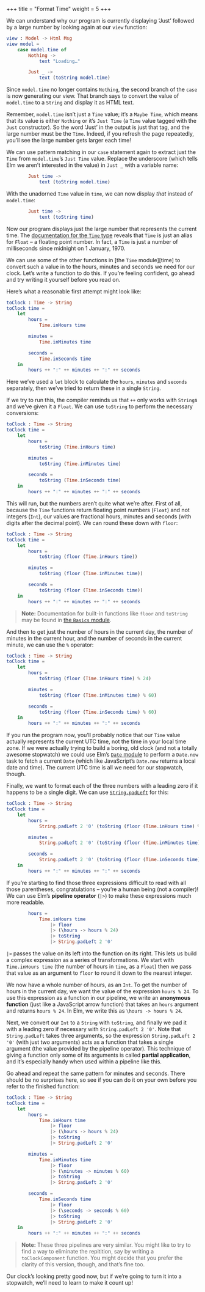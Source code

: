 +++
title       = "Format Time"
weight      = 5
+++

We can understand why our program is currently displaying
‘Just’ followed by a large number
by looking again at our `view` function:

```elm
view : Model -> Html Msg
view model =
    case model.time of
        Nothing ->
            text "Loading…"

        Just _ ->
            text (toString model.time)
```

Since `model.time` no longer contains `Nothing`,
the second branch of the `case` is now generating our view.
That branch says
to convert the value of `model.time` to a `String`
and display it as HTML text.

Remember, `model.time` isn’t just a `Time` value; it’s a `Maybe Time`,
which means that its value is either `Nothing`
or it’s `Just Time`
(a `Time` value tagged with the `Just` constructor).
So the word ‘Just’ in the output is just that tag,
and the large number must be the `Time`.
Indeed, if you refresh the page repeatedly,
you’ll see the large number gets larger each time!

We can use pattern matching
in our `case` statement again
to extract just the `Time` from `model.time`’s `Just Time` value.
Replace the underscore
(which tells Elm we aren’t interested in the value)
in `Just _` with a variable name:

```elm
        Just time ->
            text (toString model.time)
```

With the unadorned `Time` value in `time`,
we can now display _that_ instead of `model.time`:

```elm
        Just time ->
            text (toString time)
```

Now our program displays just the large number
that represents the current time.
The [documentation for the `Time` type][time.time] reveals that
`Time` is just an alias for `Float` – a floating point number.
In fact, a `Time` is just
a number of milliseconds since midnight on 1 January, 1970.

We can use some of the other functions in [the `Time` module][time]
to convert such a value in to the hours, minutes and seconds
we need for our clock.
Let’s write a function to do this.
If you’re feeling confident,
go ahead and try writing it yourself before you read on.

Here’s what a reasonable first attempt might look like:

```elm
toClock : Time -> String
toClock time =
    let
        hours =
            Time.inHours time

        minutes =
            Time.inMinutes time

        seconds =
            Time.inSeconds time
    in
        hours ++ ":" ++ minutes ++ ":" ++ seconds
```

Here we’ve used a `let` block
to calculate the `hours`, `minutes` and `seconds` separately,
then we’ve tried to return these
in a single `String`.

If we try to run this,
the compiler reminds us that `++`
only works with `String`s
and we’ve given it a `Float`.
We can use `toString` to
perform the necessary conversions:

```elm
toClock : Time -> String
toClock time =
    let
        hours =
            toString (Time.inHours time)

        minutes =
            toString (Time.inMinutes time)

        seconds =
            toString (Time.inSeconds time)
    in
        hours ++ ":" ++ minutes ++ ":" ++ seconds
```

This will run,
but the numbers aren’t quite what we’re after.
First of all,
because the `Time` functions return
floating point numbers (`Float`) and not integers (`Int`),
our values are fractional hours, minutes and seconds
(with digits after the decimal point).
We can round these down with `floor`:

```elm
toClock : Time -> String
toClock time =
    let
        hours =
            toString (floor (Time.inHours time))

        minutes =
            toString (floor (Time.inMinutes time))

        seconds =
            toString (floor (Time.inSeconds time))
    in
        hours ++ ":" ++ minutes ++ ":" ++ seconds
```

> **Note:** Documentation for built-in functions
> like `floor` and `toString`
> may be found in [the `Basics` module][basics].

And then to get just
the number of hours in the current day,
the number of minutes in the current hour,
and the number of seconds in the current minute,
we can use the `%` operator:

```elm
toClock : Time -> String
toClock time =
    let
        hours =
            toString (floor (Time.inHours time) % 24)

        minutes =
            toString (floor (Time.inMinutes time) % 60)

        seconds =
            toString (floor (Time.inSeconds time) % 60)
    in
        hours ++ ":" ++ minutes ++ ":" ++ seconds
```

If you run the program now,
you’ll probably notice that our `Time` value
actually represents the current UTC time,
not the time in your local time zone.
If we were actually trying to build a boring, old clock
(and not a totally awesome stopwatch)
we could use Elm’s [`Date` module][date]
to perform a `Date.now` task to fetch a current `Date`
(which like JavaScript’s `Date.now` returns a local date and time).
The current UTC time is all we need for our stopwatch, though.

Finally, we want to format each of the three numbers
with a leading zero if it happens to be a single digit.
We can use [`String.padLeft`][string.padleft] for this:

```elm
toClock : Time -> String
toClock time =
    let
        hours =
            String.padLeft 2 '0' (toString (floor (Time.inHours time) % 24))

        minutes =
            String.padLeft 2 '0' (toString (floor (Time.inMinutes time) % 60))

        seconds =
            String.padLeft 2 '0' (toString (floor (Time.inSeconds time) % 60))
    in
        hours ++ ":" ++ minutes ++ ":" ++ seconds
```

If you’re starting to find those three expressions
difficult to read with all those parentheses,
congratulations – you’re a human being (not a compiler)!
We can use Elm’s **pipeline operator** (`|>`) to
make these expressions much more readable.

```elm
        hours =
            Time.inHours time
                |> floor
                |> (\hours -> hours % 24)
                |> toString
                |> String.padLeft 2 '0'
```

`|>` passes the value on its left into the function on its right.
This lets us build a complex expression as
a series of transformations.
We start with `Time.inHours time`
(the number of hours in `time`, as a `Float`)
then we pass that value as an argument to `floor`
to round it down to the nearest integer.

We now have a whole number of hours, as an `Int`.
To get the number of hours in the current day,
we want the value of the expression `hours % 24`.
To use this expression as a function in our pipeline,
we write an **anonymous function**
(just like a JavaScript arrow function)
that takes an `hours` argument and returns `hours % 24`.
In Elm, we write this as `\hours -> hours % 24`.

Next, we convert our `Int` to a `String` with `toString`,
and finally we pad it with a leading zero if necessary
with `String.padLeft 2 '0'`.
Note that `String.padLeft` takes three arguments,
so the expression `String.padLeft 2 '0'` (with just two arguments)
acts as a function that takes a single argument
(the value provided by the pipeline operator).
This technique of giving a function only some of its arguments
is called **partial application**,
and it’s especially handy when used within a pipeline like this.

Go ahead and repeat the same pattern for minutes and seconds.
There should be no surprises here,
so see if you can do it on your own before you
refer to the finished function:

```elm
toClock : Time -> String
toClock time =
    let
        hours =
            Time.inHours time
                |> floor
                |> (\hours -> hours % 24)
                |> toString
                |> String.padLeft 2 '0'

        minutes =
            Time.inMinutes time
                |> floor
                |> (\minutes -> minutes % 60)
                |> toString
                |> String.padLeft 2 '0'

        seconds =
            Time.inSeconds time
                |> floor
                |> (\seconds -> seconds % 60)
                |> toString
                |> String.padLeft 2 '0'
    in
        hours ++ ":" ++ minutes ++ ":" ++ seconds
```

> **Note:** These three pipelines are very similar.
> You might like to try to find a way to eliminate the repitition,
> say by writing a `toClockComponent` function.
> You might decide that
> you prefer the clarity of this version, though,
> and that’s fine too.

Our clock’s looking pretty good now,
but if we’re going to turn it into a stopwatch,
we’ll need to learn to make it count up!

[time.time]: http://package.elm-lang.org/packages/elm-lang/core/5.1.1/Time
[time.time]: http://package.elm-lang.org/packages/elm-lang/core/5.1.1/Time#Time
[basics]: http://package.elm-lang.org/packages/elm-lang/core/5.1.1/Basics
[string.padleft]: http://package.elm-lang.org/packages/elm-lang/core/5.1.1/String#padLeft
[date]: http://package.elm-lang.org/packages/elm-lang/core/5.1.1/Date
